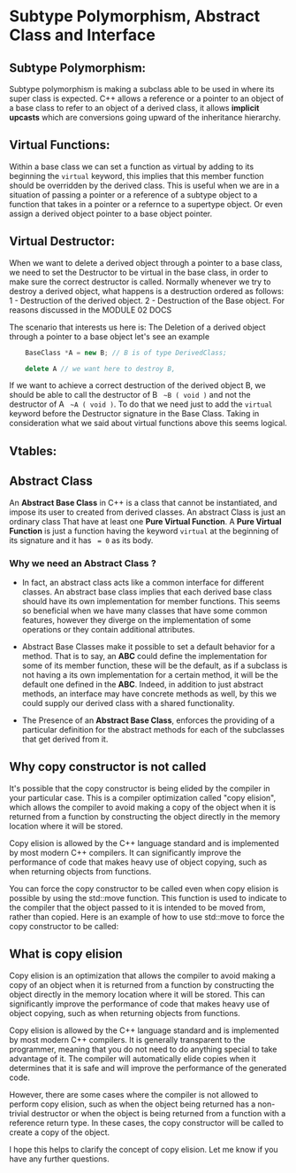 # Subtype Polymorphism, Abstract Class and Interface

## Subtype Polymorphism:
Subtype polymorphism is making a subclass able to be used in where its super class is expected. C++ allows a reference or a pointer to an object of a base class to refer to an object of a derived class, it allows **implicit upcasts** which are conversions going upward of the inheritance hierarchy.


## Virtual Functions:
<!-- Overriding a function does not necessarily need adding the virtuall keyword -->
Within a base class we can set a function as virtual by adding to its beginning the `virtual` keyword, this implies that this member function should be overridden by the derived class. This is useful when we are in a situation of passing a pointer or a reference of a subtype object to a function that takes in a pointer or a refernce to a supertype object. Or even assign a derived object pointer to a base object pointer.

## Virtual Destructor:
When we want to delete a derived object through a pointer to a base class, we need to set the Destructor to be virtual in the base class, in order to make sure the correct destructor is called. Normally whenever we try to destroy a derived object, what happens is a destruction ordered as follows: 
1 - Destruction of the derived object.
2 - Destruction of the Base object.
For reasons discussed in the MODULE 02 DOCS

The scenario that interests us here is: The Deletion of a derived object through a pointer to a base object let's see an example
```cpp
	BaseClass *A = new B; // B is of type DerivedClass;

	delete A // we want here to destroy B, 
```
If we want to achieve a correct destruction of the derived object B, we should be able to call the destructor of B
` ~B ( void )` and not the destructor of A ` ~A ( void )`. To do that we need just to add the `virtual` keyword before the Destructor signature in the Base Class. Taking in consideration what we said about virtual functions above this seems logical.

## Vtables: 

## Abstract Class
An **Abstract Base Class** in C++ is a class that cannot be instantiated, and impose its user to created from derived classes. An abstract Class is just an ordinary class That have at least one **Pure Virtual Function**.
A **Pure Virtual Function** is just a function having the keyword `virtual` at the beginning of its signature and it has ` = 0` as its body.
### Why we need an Abstract Class ?
* In fact, an abstract class acts like a common interface for different classes. An abstract base class implies that each derived base class should have its own implementation for member functions. This seems so beneficial when we have many classes that have some common features, however they diverge on the implementation of some operations or they contain additional attributes.

* Abstract Base Classes make it possible to set a default behavior for a method. That is to say, an **ABC** could define the implementation for some of its member function, these will be the default, as if a subclass is not having a its own implementation for a certain method, it will be the default one defined in the **ABC**.
Indeed, in addition to just abstract methods, an interface may have concrete methods as well, by this we could supply our derived class with a shared functionality.

* The Presence of an **Abstract Base Class**, enforces the providing of a particular definition for the abstract methods for each of the subclasses that get derived from it.


## Why copy constructor is not called 
It's possible that the copy constructor is being elided by the compiler in your particular case. This is a compiler optimization called "copy elision", which allows the compiler to avoid making a copy of the object when it is returned from a function by constructing the object directly in the memory location where it will be stored.

Copy elision is allowed by the C++ language standard and is implemented by most modern C++ compilers. It can significantly improve the performance of code that makes heavy use of object copying, such as when returning objects from functions.

You can force the copy constructor to be called even when copy elision is possible by using the std::move function. This function is used to indicate to the compiler that the object passed to it is intended to be moved from, rather than copied. Here is an example of how to use std::move to force the copy constructor to be called:

## What is copy elision
Copy elision is an optimization that allows the compiler to avoid making a copy of an object when it is returned from a function by constructing the object directly in the memory location where it will be stored. This can significantly improve the performance of code that makes heavy use of object copying, such as when returning objects from functions.

Copy elision is allowed by the C++ language standard and is implemented by most modern C++ compilers. It is generally transparent to the programmer, meaning that you do not need to do anything special to take advantage of it. The compiler will automatically elide copies when it determines that it is safe and will improve the performance of the generated code.

However, there are some cases where the compiler is not allowed to perform copy elision, such as when the object being returned has a non-trivial destructor or when the object is being returned from a function with a reference return type. In these cases, the copy constructor will be called to create a copy of the object.

I hope this helps to clarify the concept of copy elision. Let me know if you have any further questions.